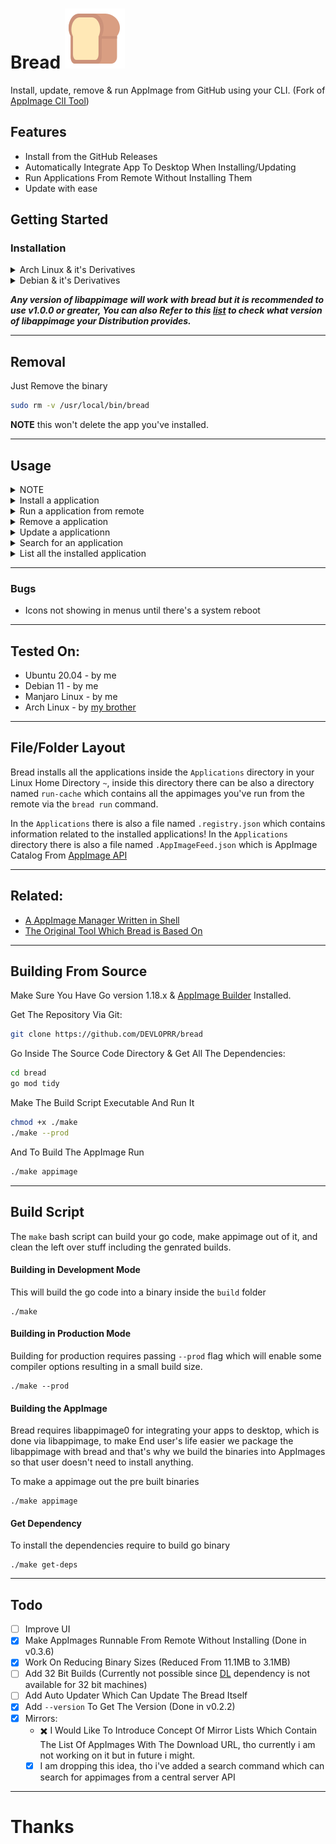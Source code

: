 
# Bread ![:bread:](./.github/bread.svg)

Install, update, remove & run AppImage from GitHub using your CLI. (Fork of [AppImage ClI Tool](https://github.com/AppImageCrafters/appimage-cli-tool))

## Features
- Install from the GitHub Releases
- Automatically Integrate App To Desktop When Installing/Updating
- Run Applications From Remote Without Installing Them
- Update with ease

## Getting Started

### Installation

<details>
  <summary>Arch Linux & it's Derivatives</summary>
  <br>
  <p>you can use this step if your distribution does provide <code>libappimage</code> v1.0.0 or greater, which is the case on Arch Linux & it's Derivatives, kaOS, KDE Neon, Parabola Linux</p>
  <p>install <code>libappimage</code> dependency</p>
  <pre><code>pacman -S libappimage</code></pre>
  <p>then install bread</p>
  <pre><code>sudo curl -L https://github.com/DEVLOPRR/bread/releases/download/v0.6.1/bread-0.6.1-x86_64 -o /usr/local/bin/bread && sudo chmod +x /usr/local/bin/bread</code></pre>
</details>

<details>
  <summary>Debian & it's Derivatives</summary>
  <br>
  <p>you can use this step if your distribution doesn't provide <code>libappimage</code> v1.0.0 or greater, which is the case on Debian & it's derivatives</p>
  <p>get the appimage containing <code>libappimage</code> v1.0.3</p>
  <pre><code>sudo curl -L https://github.com/DEVLOPRR/bread/releases/download/v0.6.1/bread-0.6.1-x86_64.AppImage -o /usr/local/bin/bread && sudo chmod +x /usr/local/bin/bread</code></pre>
</details>

***Any version of libappimage will work with bread but it is recommended to use v1.0.0 or greater, You can also Refer to this [list](https://repology.org/project/libappimage/versions) to check what version of libappimage your Distribution provides.***

---

## Removal

Just Remove the binary
```bash
sudo rm -v /usr/local/bin/bread
```

**NOTE** this won't delete the app you've installed.

---

## Usage

<details>
  <summary>NOTE</summary>
  <br>
  <p>Often there are many times when the GitHub user and repo both are same, for example <a href="https://github.com/LibreSprite/LibreSprite" target="_blank">libresprite</a>, so in this case you can just specify single name like this <code>bread install libresprite</code>, this works with all the commands</p>
</details>

<details>
  <summary>Install a application</summary>
  <br>
  <p>To install an Application from GitHub you can use the install command where user is the github repo owner and repo is the repository name</p>
  <pre><code>bread install user/repo</code></pre>
  <p>To install an application from a different Tag name you can specify the tag name too</p>
  <pre><code>bread install user/repo tagname</code></pre>
</details>

<details>
  <summary>Run a application from remote</summary>
  <br>
  <p>If you want to run a application from remote without installing it you can use the run command</p>
  <pre><code>bread run user/repo</code></pre>
  <p>You can pass CLI arguments to the application too like this</p>
  <pre><code>bread run user/repo -- --arg1 --arg2</code></pre>
  <p>You can clear the download cache using clean command <code>bread clean</code>, Since all the applications you run from remote are cached so that it isn't downloaded everytime</p>
</details>

<details>
  <summary>Remove a application</summary>
  <br>
  <p>you can remove a installed application using the remove command</p>
  <pre><code>bread remove user/repo</code></pre>
</details>

<details>
  <summary>Update a applicationn</summary>
  <br>
  <p>You can update a application using the update command</p>
  <pre><code>bread update user/repo</code></pre>

  <p>if you just want to check if update is available you can use the <code>--check</code> flag</p>
  <pre><code>bread update user/repo --check</code></pre>

  <p>if you want to update all the applications you can use the <code>--all</code> flag</p>
  <pre><code>bread update --all</code></pre>

  <p>the <code>--check</code> & <code>--all</code> flag can be used together</p>
  <pre><code>bread update --all --check</code></pre>
</details>

<details>
  <summary>Search for an application</summary>
  <br>
  <p>You can search for a application from the <a href="https://appimage.github.io">AppImage</a> API</p>
  <pre><code>bread search "Your search text"</code></pre>
</details>

<details>
  <summary>List all the installed application</summary>
  <br>
  <p>You can list all the installed applications using list command</p>
  <pre><code>bread list</code></pre>
  <p>If you also want to see the SHA1 Hashes of the applications listed, you can pass the `-s` or `--show-sha1` flag</p>
  <pre><code>bread list --show-sha1</code></pre>
</details>

---

### Bugs
- Icons not showing in menus until there's a system reboot

---

## Tested On:
- Ubuntu 20.04 - by me
- Debian 11 - by me
- Manjaro Linux - by me
- Arch Linux - by [my brother](https://github.com/idno34)

---

## File/Folder Layout
Bread installs all the applications inside the `Applications` directory in your Linux Home Directory `~`, inside this directory there can be also a directory named `run-cache` which contains all the appimages you've run from the remote via the `bread run` command.

In the `Applications` there is also a file named `.registry.json` which contains information related to the installed applications!
In the `Applications` directory there is also a file named `.AppImageFeed.json` which is AppImage Catalog From [AppImage API](https://appimage.github.io/feed.json)

---
## Related:
- [A AppImage Manager Written in Shell](https://github.com/ivan-hc/AM-Application-Manager)
- [The Original Tool Which Bread is Based On](https://github.com/AppImageCrafters/appimage-cli-tool)

---

## Building From Source

Make Sure You Have Go version 1.18.x & [AppImage Builder](https://appimage-builder.readthedocs.io/en/latest/) Installed.

Get The Repository Via Git:

```bash
git clone https://github.com/DEVLOPRR/bread
```

Go Inside The Source Code Directory & Get All The Dependencies:

```bash
cd bread
go mod tidy
```

Make The Build Script Executable And Run It

```bash
chmod +x ./make
./make --prod
```

And To Build The AppImage Run

```bash
./make appimage
```

---
## Build Script
The `make` bash script can build your go code, make appimage out of it, and clean the left over stuff including the genrated builds.

#### Building in Development Mode
This will build the go code into a binary inside the `build` folder
```
./make
```

#### Building in Production Mode
Building for production requires passing `--prod` flag which will enable some compiler options resulting in a small build size.
```
./make --prod
```

#### Building the AppImage
Bread requires libappimage0 for integrating your apps to desktop, which is done via libappimage, to make End user's life easier we package the libappimage with bread and that's why we build the binaries into AppImages so that user doesn't need to install anything.

To make a appimage out the pre built binaries
```
./make appimage
```

#### Get Dependency
To install the dependencies require to build go binary
```
./make get-deps
```

---

## Todo
- [ ] Improve UI
- [x] Make AppImages Runnable From Remote Without Installing (Done in v0.3.6)
- [x] Work On Reducing Binary Sizes (Reduced From 11.1MB to 3.1MB)
- [ ] Add 32 Bit Builds (Currently not possible since [DL](https://github.com/rainycape/dl) dependency is not available for 32 bit machines)
- [ ] Add Auto Updater Which Can Update The Bread Itself
- [x] Add `--version` To Get The Version (Done in v0.2.2)
- [x] Mirrors:
  - :heavy_multiplication_x: I Would Like To Introduce Concept Of Mirror Lists Which Contain The List Of AppImages With The Download URL, tho currently i am not working on it but in future i might.
  - [x] I am dropping this idea, tho i've added a search command which can search for appimages from a central server API

---

# Thanks
